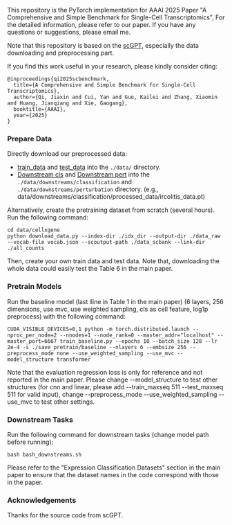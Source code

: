 

This repository is the PyTorch implementation for AAAI 2025 Paper 
"A Comprehensive and Simple Benchmark for Single-Cell Transcriptomics",
For the detailed information, please refer to our paper. 
If you have any questions or suggestions, 
please email me.

Note that this repository is based on the [scGPT](https://github.com/bowang-lab/scGPT), especially the data downloading and preprocessing part.

If you find this work useful in your research, please kindly consider citing:
```
@inproceedings{qi2025scbenchmark,
  title={A Comprehensive and Simple Benchmark for Single-Cell Transcriptomics},
  author={Qi, Jiaxin and Cui, Yan and Guo, Kailei and Zhang, Xiaomin and Huang, Jianqiang and Xie, Gaogang},
  booktitle={AAAI},
  year={2025}
}
```
### Prepare Data

Directly download our preprocessed data:
- [train_data](https://drive.google.com/file/d/1u2I18NfBUTBZY_gUmlXWcoibaLyPy1WT/view?usp=sharing) and [test_data](https://drive.google.com/file/d/1yMX5gMmj3npBUN8lzQx7gHe6MBlTj9oX/view?usp=sharing) into the `./data/` directory.
- [Downstream cls](https://drive.google.com/file/d/1JyUrqOFs1ZskrEHvWR0SO378J0KhEkVG/view?usp=sharing) and [Downstream pert](https://drive.google.com/file/d/1M0CNeJ9_K1x_BwJX0Iwy3-0G5isICffI/view?usp=sharing) into the `./data/downstreams/classification` and `./data/downstreams/perturbation` directory. (e.g., data/downstreams/classification/processed_data/ircolitis_data.pt)

Alternatively, create the pretraining dataset from scratch (several hours).
Run the following command:
```
cd data/cellxgene
python download_data.py --index-dir ./idx_dir --output-dir ./data_raw --vocab-file vocab.json --scoutput-path ./data_scbank --link-dir ./all_counts
```
Then, create your own train data and test data. Note that, downloading the whole data could easily test the Table 6 in the main paper.

### Pretrain Models

Run the baseline model (last lline in Table 1 in the main paper) (6 layers, 256 dimensions, use mvc, use weighted sampling, cls as cell feature, log1p preprocess) with the following command:

```
CUDA_VISIBLE_DEVICES=0,1 python -m torch.distributed.launch --nproc_per_node=2 --nnodes=1 --node_rank=0 --master_addr="localhost" --master_port=6667 train_baseline.py --epochs 10 --batch_size 128 --lr 2e-4 -s ./save_pretrain/baseline --nlayers 6 --embsize 256 --preprocess_mode none --use_weighted_sampling --use_mvc --model_structure transformer
```
Note that the evaluation regression loss is only for reference and not reported in the main paper. Please change --model_structure to test other structures (for cnn and linear, please add --train_maxseq 511 --test_maxseq 511 for valid input), change --preprocess_mode --use_weighted_sampling --use_mvc to test other settings.

### Downstream Tasks

Run the following command for downstream tasks (change model path before running):
```
bash bash_downstreams.sh
```
Please refer to the "Expression Classification Datasets" section in the main paper to ensure that the dataset names in the code correspond with those in the paper.
### Acknowledgements

Thanks for the source code from scGPT.